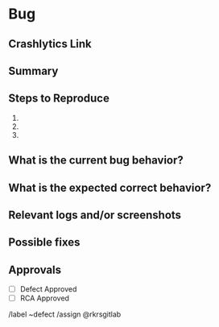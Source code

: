 # Bug
<!-- Please provide a breif description on the bug  -->
## Crashlytics Link
<!-- Please provide a link to Firebase crashlytics if available  -->

## Summary

<!-- (Summarize the bug encountered concisely) -->


## Steps to Reproduce
<!-- (How one can reproduce the issue - this is very important) -->

1. <!-- Step 1 -->
1. <!-- Step 2 -->
1. <!-- Step 3 -->

## What is the current bug behavior?

<!-- (What actually happens) -->


## What is the expected correct behavior?

<!-- (What you should see instead) -->


## Relevant logs and/or screenshots

<!-- (Paste any relevant logs - please use code blocks (```) to format console output,
logs, and code as it's very hard to read otherwise.) -->


## Possible fixes

<!-- (If you can, link to the line of code that might be responsible for the problem) -->

## Approvals
- [ ] Defect Approved
- [ ] RCA Approved

/label ~defect
/assign @rkrsgitlab
